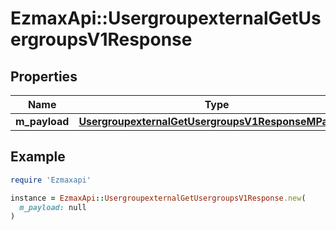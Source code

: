 # EzmaxApi::UsergroupexternalGetUsergroupsV1Response

## Properties

| Name | Type | Description | Notes |
| ---- | ---- | ----------- | ----- |
| **m_payload** | [**UsergroupexternalGetUsergroupsV1ResponseMPayload**](UsergroupexternalGetUsergroupsV1ResponseMPayload.md) |  |  |

## Example

```ruby
require 'Ezmaxapi'

instance = EzmaxApi::UsergroupexternalGetUsergroupsV1Response.new(
  m_payload: null
)
```

